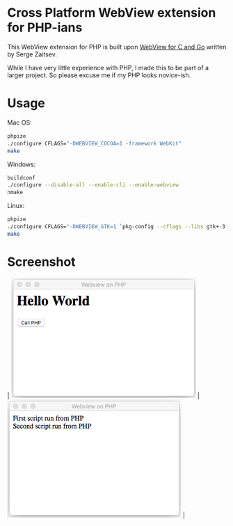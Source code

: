 # Cross Platform WebView extension for PHP-ians

This WebView extension for PHP is built upon [WebView for C and Go](https://github.com/zserge/webview) written by Serge Zaitsev.

While I have very little experience with PHP, I made this to be part of a larger project.  So please excuse me if my PHP looks novice-ish.

# Usage

Mac OS:

```sh
phpize
./configure CFLAGS="-DWEBVIEW_COCOA=1 -framework WebKit"
make
```

Windows:

```sh
buildconf
./configure --disable-all --enable-cli --enable-webview
nmake
```

Linux:

```sh
phpize
./configure CFLAGS="-DWEBVIEW_GTK=1 `pkg-config --cflags --libs gtk+-3.0 webkit2gtk-4.0`"
make
```

# Screenshot

| ![](ss_php_1.png?raw=true) | ![](ss_php_2.png?raw=true) |
